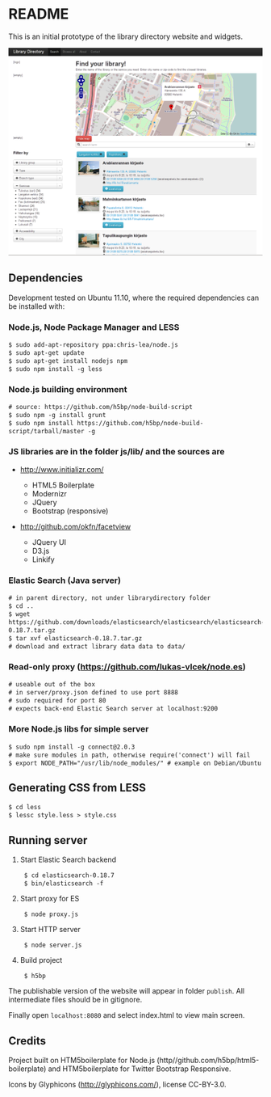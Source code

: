 README
======
This is an initial prototype of the library directory website and widgets.

![Screenshot](https://github.com/Seravo/Library-Directory/raw/master/screenshot.png "Screenshot of main page")

Dependencies
------------

Development tested on Ubuntu 11.10, where the required dependencies can be installed with:

### Node.js, Node Package Manager and LESS

    $ sudo add-apt-repository ppa:chris-lea/node.js
    $ sudo apt-get update
    $ sudo apt-get install nodejs npm
    $ sudo npm install -g less

### Node.js building environment 

    # source: https://github.com/h5bp/node-build-script
    $ sudo npm -g install grunt
    $ sudo npm install https://github.com/h5bp/node-build-script/tarball/master -g
    

### JS libraries are in the folder js/lib/ and the sources are

* http://www.initializr.com/

    * HTML5 Boilerplate
    * Modernizr
    * JQuery
    * Bootstrap (responsive)
        
* http://github.com/okfn/facetview
    * JQuery UI
    * D3.js
    * Linkify

### Elastic Search (Java server)
    
    # in parent directory, not under librarydirectory folder
    $ cd ..
    $ wget https://github.com/downloads/elasticsearch/elasticsearch/elasticsearch-0.18.7.tar.gz
    $ tar xvf elasticsearch-0.18.7.tar.gz
    # download and extract library data data to data/


### Read-only proxy (https://github.com/lukas-vlcek/node.es)
    
    # useable out of the box
    # in server/proxy.json defined to use port 8888 
    # sudo required for port 80
    # expects back-end Elastic Search server at localhost:9200

### More Node.js libs for simple server

    $ sudo npm install -g connect@2.0.3
    # make sure modules in path, otherwise require('connect') will fail
    $ export NODE_PATH="/usr/lib/node_modules/" # example on Debian/Ubuntu
    
    
Generating CSS from LESS
------------------------

    $ cd less
    $ lessc style.less > style.css

Running server
--------------
1. Start Elastic Search backend

        $ cd elasticsearch-0.18.7
        $ bin/elasticsearch -f
        
2. Start proxy for ES
        
        $ node proxy.js

3. Start HTTP server

        $ node server.js
        
4. Build project

        $ h5bp

The publishable version of the website will appear in folder `publish`. All intermediate files should be in gitignore.

Finally open `localhost:8080` and select index.html to view main screen.
        
Credits
-------

Project built on HTM5boilerplate for Node.js (http//github.com/h5bp/html5-boilerplate) and HTM5boilerplate for Twitter Bootstrap Responsive.

Icons by Glyphicons (http://glyphicons.com/), license CC-BY-3.0.


